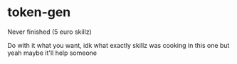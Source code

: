 # token-gen
 
Never finished (5 euro skillz)

Do with it what you want, idk what exactly skillz was cooking in this one but yeah maybe it'll help someone
